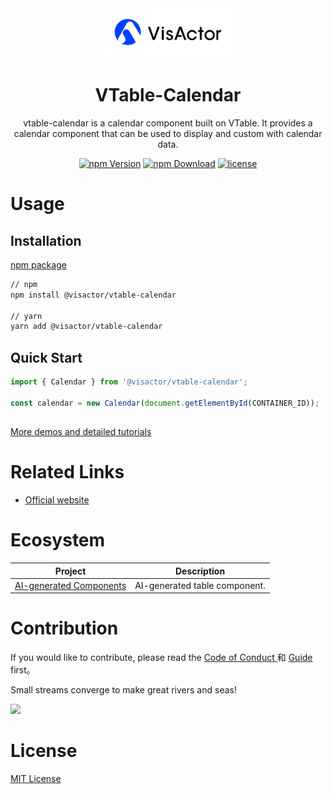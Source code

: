 <div align="center">
  <a href="" target="_blank">
    <img alt="VisActor Logo" width="200" src="https://github.com/VisActor/.github/blob/main/profile/500_200.svg"/>
  </a>
</div>

<div align="center">
  <h1>VTable-Calendar</h1>
</div>

<div align="center">

vtable-calendar is a calendar component built on VTable. It provides a calendar component that can be used to display and custom with calendar data.

[![npm Version](https://img.shields.io/npm/v/@visactor/vtable.svg)](https://www.npmjs.com/package/@visactor/react-vtable)
[![npm Download](https://img.shields.io/npm/dm/@visactor/vtable.svg)](https://www.npmjs.com/package/@visactor/react-vvtable)
[![license](https://img.shields.io/badge/license-MIT-blue.svg)](https://github.com/visactor/vtable/blob/main/LICENSE)

</div>

# Usage

## Installation

[npm package](https://www.npmjs.com/package/@visactor/vtable-calendar)

```bash
// npm
npm install @visactor/vtable-calendar

// yarn
yarn add @visactor/vtable-calendar
```

## Quick Start

```jsx
import { Calendar } from '@visactor/vtable-calendar';

const calendar = new Calendar(document.getElementById(CONTAINER_ID));
```

##

[More demos and detailed tutorials](https://visactor.io/vtable)

# Related Links

- [Official website](https://visactor.io/vtable)

# Ecosystem

| Project                                                     | Description                                                                            |
| ----------------------------------------------------------- | -------------------------------------------------------------------------------------- |
| [AI-generated Components](https://visactor.io/ai-vtable)    | AI-generated table component.                                                          |

# Contribution

If you would like to contribute, please read the [Code of Conduct ](./CODE_OF_CONDUCT.md) 和 [ Guide](./CONTRIBUTING.zh-CN.md) first。

Small streams converge to make great rivers and seas!

<a href="https://github.com/visactor/vtable/graphs/contributors"><img src="https://contrib.rocks/image?repo=visactor/vtable" /></a>

# License

[MIT License](./LICENSE)
